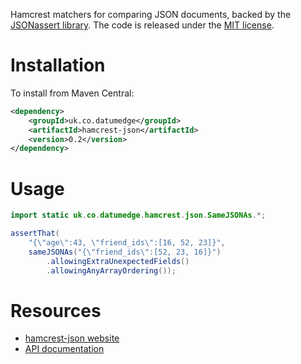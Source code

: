 Hamcrest matchers for comparing JSON documents, backed by the [JSONassert library](https://github.com/skyscreamer/JSONassert).  The code is released under the [MIT license](http://www.opensource.org/licenses/mit-license.php).

Installation
============

To install from Maven Central:

```xml
<dependency>
	<groupId>uk.co.datumedge</groupId>
	<artifactId>hamcrest-json</artifactId>
	<version>0.2</version>
</dependency>
```

Usage
=====
```java
import static uk.co.datumedge.hamcrest.json.SameJSONAs.*;

assertThat(
	"{\"age\":43, \"friend_ids\":[16, 52, 23]}",
	sameJSONAs("{\"friend_ids\":[52, 23, 16]}")
		.allowingExtraUnexpectedFields()
		.allowingAnyArrayOrdering());
```

Resources
=========
 * [hamcrest-json website](https://www.datumedge.co.uk/hamcrest-json/)
 * [API documentation](https://www.datumedge.co.uk/hamcrest-json/apidocs/index.html)
